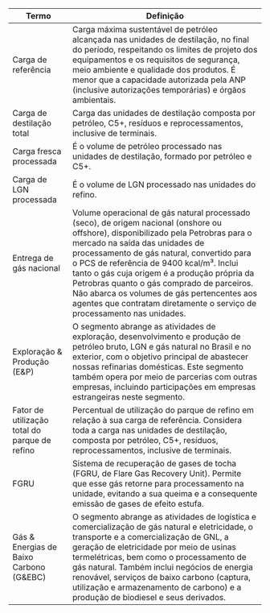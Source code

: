 |Termo|Definição|
|---|---|
|Carga de referência|Carga máxima sustentável de petróleo alcançada nas unidades de destilação, no final do período, respeitando os limites de projeto dos equipamentos e os requisitos de segurança, meio ambiente e qualidade dos produtos. É menor que a capacidade autorizada pela ANP (inclusive autorizações temporárias) e órgãos ambientais.|
|Carga de destilação total|Carga das unidades de destilação composta por petróleo, C5+, resíduos e reprocessamentos, inclusive de terminais.|
|Carga fresca processada|É o volume de petróleo processado nas unidades de destilação, formado por petróleo e C5+.|
|Carga de LGN processada|É o volume de LGN processado nas unidades do refino.|
|Entrega de gás nacional|Volume operacional de gás natural processado (seco), de origem nacional (onshore ou offshore), disponibilizado pela Petrobras para o mercado na saída das unidades de processamento de gás natural, convertido para o PCS de referência de 9400 kcal/m³. Inclui tanto o gás cuja origem é a produção própria da Petrobras quanto o gás comprado de parceiros. Não abarca os volumes de gás pertencentes aos agentes que contratam diretamente o serviço de processamento nas unidades.|
|Exploração & Produção (E&P)|O segmento abrange as atividades de exploração, desenvolvimento e produção de petróleo bruto, LGN e gás natural no Brasil e no exterior, com o objetivo principal de abastecer nossas refinarias domésticas. Este segmento também opera por meio de parcerias com outras empresas, incluindo participações em empresas estrangeiras neste segmento.|
|Fator de utilização total do parque de refino|Percentual de utilização do parque de refino em relação à sua carga de referência. Considera toda a carga nas unidades de destilação, composta por petróleo, C5+, resíduos, reprocessamentos, inclusive de terminais.|
|FGRU|Sistema de recuperação de gases de tocha (FGRU, de Flare Gas Recovery Unit). Permite que esse gás retorne para processamento na unidade, evitando a sua queima e a consequente emissão de gases de efeito estufa.|
|Gás & Energias de Baixo Carbono (G&EBC)|O segmento abrange as atividades de logística e comercialização de gás natural e eletricidade, o transporte e a comercialização de GNL, a geração de eletricidade por meio de usinas termelétricas, bem como o processamento de gás natural. Também inclui negócios de energia renovável, serviços de baixo carbono (captura, utilização e armazenamento de carbono) e a produção de biodiesel e seus derivados.|